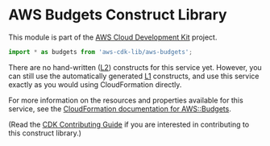 # AWS Budgets Construct Library


This module is part of the [AWS Cloud Development Kit](https://github.com/aws/aws-cdk) project.

```ts nofixture
import * as budgets from 'aws-cdk-lib/aws-budgets';
```

<!--BEGIN CFNONLY DISCLAIMER-->

There are no hand-written ([L2](https://docs.aws.amazon.com/cdk/latest/guide/constructs.html#constructs_lib)) constructs for this service yet. 
However, you can still use the automatically generated [L1](https://docs.aws.amazon.com/cdk/latest/guide/constructs.html#constructs_l1_using) constructs, and use this service exactly as you would using CloudFormation directly.

For more information on the resources and properties available for this service, see the [CloudFormation documentation for AWS::Budgets](https://docs.aws.amazon.com/AWSCloudFormation/latest/UserGuide/AWS_Budgets.html).

(Read the [CDK Contributing Guide](https://github.com/aws/aws-cdk/blob/master/CONTRIBUTING.md) if you are interested in contributing to this construct library.)

<!--END CFNONLY DISCLAIMER-->
